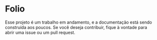# Folio 

Esse projeto é um trabalho em andamento, e a documentação está sendo construída aos poucos. Se você deseja contribuir, fique à vontade para abrir uma issue ou um pull request.